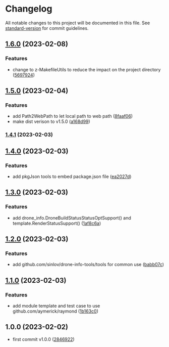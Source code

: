 # Changelog

All notable changes to this project will be documented in this file. See [standard-version](https://github.com/conventional-changelog/standard-version) for commit guidelines.

## [1.6.0](https://github.com/sinlov/drone-info-tools/compare/v1.5.0...v1.6.0) (2023-02-08)


### Features

* change to z-MakefileUtils to reduce the impact on the project directory ([5697924](https://github.com/sinlov/drone-info-tools/commit/5697924b4a8c7b2f7598ded5baa2f1313700128b))

## [1.5.0](https://github.com/sinlov/drone-info-tools/compare/v1.4.1...v1.5.0) (2023-02-04)


### Features

* add Path2WebPath to let local path to web path ([8faaf06](https://github.com/sinlov/drone-info-tools/commit/8faaf06a7e76655a76fda51adfe05e5d373fbf98))
* make dist verison to v1.5.0 ([a168d99](https://github.com/sinlov/drone-info-tools/commit/a168d996dd40e54628c2e59f03b874df90542541))

### [1.4.1](https://github.com/sinlov/drone-info-tools/compare/v1.4.0...v1.4.1) (2023-02-03)

## [1.4.0](https://github.com/sinlov/drone-info-tools/compare/v1.3.0...v1.4.0) (2023-02-03)


### Features

* add pkgJson tools to embed package.json file ([ea2027d](https://github.com/sinlov/drone-info-tools/commit/ea2027d83bae53f6d53d694544a0a18a1e4cf8b3))

## [1.3.0](https://github.com/sinlov/drone-info-tools/compare/v1.2.0...v1.3.0) (2023-02-03)


### Features

* add drone_info.DroneBuildStatusStatusOptSupport() and template.RenderStatusSupport() ([1af8c6a](https://github.com/sinlov/drone-info-tools/commit/1af8c6ae49d4c7e3a2e97c6a286ec0325355f864))

## [1.2.0](https://github.com/sinlov/drone-info-tools/compare/v1.1.0...v1.2.0) (2023-02-03)


### Features

* add github.com/sinlov/drone-info-tools/tools for common use ([babb07c](https://github.com/sinlov/drone-info-tools/commit/babb07cbaf701da1921f324873863010baf89e05))

## [1.1.0](https://github.com/sinlov/drone-info-tools/compare/v1.0.1...v1.1.0) (2023-02-03)


### Features

* add module template and test case to use github.com/aymerick/raymond ([1b163c0](https://github.com/sinlov/drone-info-tools/commit/1b163c047f6e89c246ecadbd9756cafb4cb177b4))

## 1.0.0 (2023-02-02)

* first commit v1.0.0 ([2846922](https://github.com/sinlov/drone-info-tools/commit/2846922))
